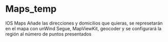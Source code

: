 # Maps_temp
IOS Maps  Añade las direcciones y domicilios que quieras, se represetarán en el mapa con unWind Segue, MapViewKit, geocoder y se configurará la región al número de puntos presentados
